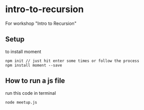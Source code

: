 # intro-to-recursion
For workshop "Intro to Recursion"

## Setup
to install moment
```shell
npm init // just hit enter some times or follow the process
npm install moment --save
```

## How to run a js file
run this code in terminal
```shell
node meetup.js
```
